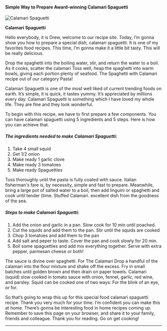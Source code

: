             

#### Simple Way to Prepare Award-winning Calamari Spaguetti

![Calamari Spaguetti](https://img-global.cpcdn.com/recipes/8532cff2fc21bc2a/751x532cq70/calamari-spaguetti-recipe-main-photo.jpg)

**Calamari Spaguetti**

Hello everybody, it is Drew, welcome to our recipe site. Today, I’m gonna show you how to prepare a special dish, calamari spaguetti. It is one of my favorites food recipes. This time, I’m gonna make it a little bit tasty. This will be really delicious.

Drop the spaghetti into the boiling water, stir, and return the water to a boil. As it cooks, scatter the calamari Toss well, heap the spaghetti into warm bowls, giving each portion plenty of seafood. The Spaghetti with Calamari recipe out of our category Pasta!

Calamari Spaguetti is one of the most well liked of current trending foods on earth. It’s simple, it is quick, it tastes yummy. It’s appreciated by millions every day. Calamari Spaguetti is something which I have loved my whole life. They are fine and they look wonderful.

To begin with this recipe, we have to first prepare a few components. You can have calamari spaguetti using 5 ingredients and 5 steps. Here is how you can achieve that.

##### The ingredients needed to make Calamari Spaguetti:

1.  Take 4 small squid
2.  Get 1/2 onion
3.  Make ready 1 garlic clove
4.  Make ready 3 tomatoes
5.  Make ready Spaguetties

Toss thoroughly until the pasta is fully coated with sauce. Italian fisherman's fare is, by necessity, simple and fast to prepare. Meanwhile, bring a large pot of salted water to a boil, then add linguini or spaghetti and cook until tender (time. Stuffed Calamari. excellent dish from the goodness of the sea.

##### Steps to make Calamari Spaguetti:

1.  Add the onion and garlic in a pan. Slow cook for 10 min until poached.
2.  Cut the squids and add them to the pan. Stir until the squids are cooked
3.  Chop 3 tomatoes and add them to the pan
4.  Add salt and peper to taste. Cover the pan and cook slowly for 20 min.
5.  Boil some spaguetties and add mix everything together. Serve with extra pepper, parmesan cheese or both!

The sauce is divine over spaghetti. For The Calamari Drop a handful of the calamari into the flour mixture and shake off the excess. Fry in small batches until golden brown and then drain on paper towels. Calamari (squid) slow cooked in tomato sauce with onion, fennel, garlic, red wine, and parsley. Squid can be cooked one of two ways: For the blink of an eye, or for.

So that’s going to wrap this up for this special food calamari spaguetti recipe. Thank you very much for your time. I’m confident you can make this at home. There’s gonna be interesting food in home recipes coming up. Remember to save this page on your browser, and share it to your family, friends and colleague. Thank you for reading. Go on get cooking!

* * *